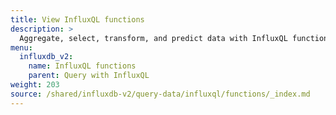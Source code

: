```yaml
---
title: View InfluxQL functions
description: >
  Aggregate, select, transform, and predict data with InfluxQL functions.
menu:
  influxdb_v2:
    name: InfluxQL functions
    parent: Query with InfluxQL
weight: 203
source: /shared/influxdb-v2/query-data/influxql/functions/_index.md
---
```


<!-- The content for this file is located at
// SOURCE content/shared/influxdb-v2/query-data/influxql/functions/_index.md -->
